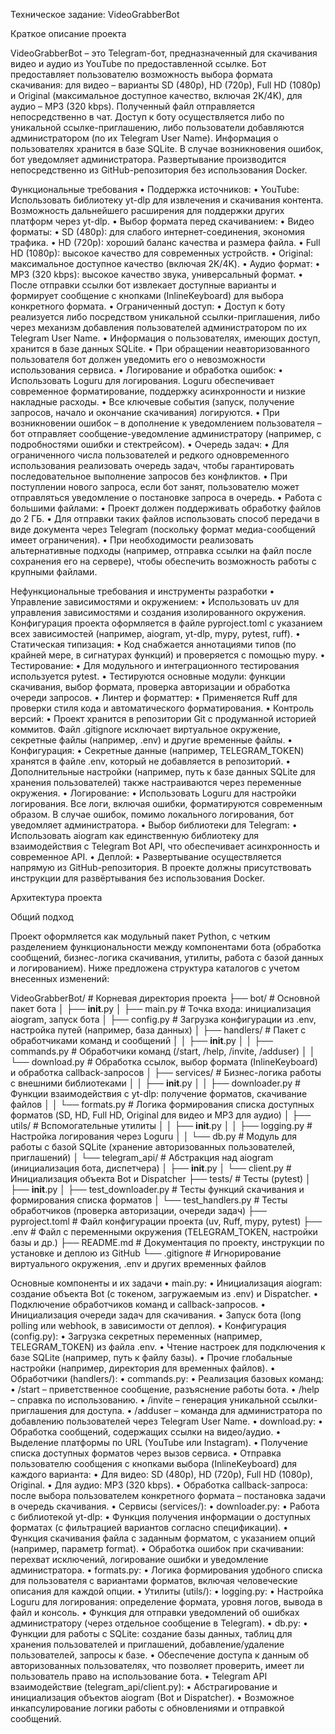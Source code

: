 Техническое задание: VideoGrabberBot

Краткое описание проекта

VideoGrabberBot – это Telegram-бот, предназначенный для скачивания видео и аудио из YouTube по предоставленной ссылке. Бот предоставляет пользователю возможность выбора формата скачивания: для видео – варианты SD (480p), HD (720p), Full HD (1080p) и Original (максимальное доступное качество, включая 2K/4K), для аудио – MP3 (320 kbps). Полученный файл отправляется непосредственно в чат. Доступ к боту осуществляется либо по уникальной ссылке-приглашению, либо пользователи добавляются администратором (по их Telegram User Name). Информация о пользователях хранится в базе SQLite. В случае возникновения ошибок, бот уведомляет администратора. Развертывание производится непосредственно из GitHub-репозитория без использования Docker.

Функциональные требования
	•	Поддержка источников:
	•	YouTube: Использовать библиотеку yt-dlp для извлечения и скачивания контента. Возможность дальнейшего расширения для поддержки других платформ через yt-dlp.
	•	Выбор формата перед скачиванием:
	•	Видео форматы:
	•	SD (480p): для слабого интернет-соединения, экономия трафика.
	•	HD (720p): хороший баланс качества и размера файла.
	•	Full HD (1080p): высокое качество для современных устройств.
	•	Original: максимальное доступное качество (включая 2K/4K).
	•	Аудио формат:
	•	MP3 (320 kbps): высокое качество звука, универсальный формат.
	•	После отправки ссылки бот извлекает доступные варианты и формирует сообщение с кнопками (InlineKeyboard) для выбора конкретного формата.
	•	Ограниченный доступ:
	•	Доступ к боту реализуется либо посредством уникальной ссылки-приглашения, либо через механизм добавления пользователей администратором по их Telegram User Name.
	•	Информация о пользователях, имеющих доступ, хранится в базе данных SQLite.
	•	При обращении неавторизованного пользователя бот должен уведомить его о невозможности использования сервиса.
	•	Логирование и обработка ошибок:
	•	Использовать Loguru для логирования. Loguru обеспечивает современное форматирование, поддержку асинхронности и низкие накладные расходы.
	•	Все ключевые события (запуск, получение запросов, начало и окончание скачивания) логируются.
	•	При возникновении ошибок – в дополнение к уведомлением пользователя – бот отправляет сообщение-уведомление администратору (например, с подробностями ошибки и стектрейсом).
	•	Очередь задач:
	•	Для ограниченного числа пользователей и редкого одновременного использования реализовать очередь задач, чтобы гарантировать последовательное выполнение запросов без конфликтов.
	•	При поступлении нового запроса, если бот занят, пользователю может отправляться уведомление о постановке запроса в очередь.
	•	Работа с большими файлами:
	•	Проект должен поддерживать обработку файлов до 2 ГБ.
	•	Для отправки таких файлов использовать способ передачи в виде документа через Telegram (поскольку формат медиа-сообщений имеет ограничения).
	•	При необходимости реализовать альтернативные подходы (например, отправка ссылки на файл после сохранения его на сервере), чтобы обеспечить возможность работы с крупными файлами.

Нефункциональные требования и инструменты разработки
	•	Управление зависимостями и окружением:
	•	Использовать uv для управления зависимостями и создания изолированного окружения. Конфигурация проекта оформляется в файле pyproject.toml с указанием всех зависимостей (например, aiogram, yt-dlp, mypy, pytest, ruff).
	•	Статическая типизация:
	•	Код снабжается аннотациями типов (по крайней мере, в сигнатурах функций) и проверяется с помощью mypy.
	•	Тестирование:
	•	Для модульного и интеграционного тестирования используется pytest.
	•	Тестируются основные модули: функции скачивания, выбор формата, проверка авторизации и обработка очереди запросов.
	•	Линтер и форматтер:
	•	Применяется Ruff для проверки стиля кода и автоматического форматирования.
	•	Контроль версий:
	•	Проект хранится в репозитории Git с продуманной историей коммитов. Файл .gitignore исключает виртуальное окружение, секретные файлы (например, .env) и другие временные файлы.
	•	Конфигурация:
	•	Секретные данные (например, TELEGRAM_TOKEN) хранятся в файле .env, который не добавляется в репозиторий.
	•	Дополнительные настройки (например, путь к базе данных SQLite для хранения пользователей) также настраиваются через переменные окружения.
	•	Логирование:
	•	Использовать Loguru для настройки логирования. Все логи, включая ошибки, форматируются современным образом. В случае ошибок, помимо локального логирования, бот уведомляет администратора.
	•	Выбор библиотеки для Telegram:
	•	Использовать aiogram как единственную библиотеку для взаимодействия с Telegram Bot API, что обеспечивает асинхронность и современное API.
	•	Деплой:
	•	Развертывание осуществляется напрямую из GitHub-репозитория. В проекте должны присутствовать инструкции для развёртывания без использования Docker.

Архитектура проекта

Общий подход

Проект оформляется как модульный пакет Python, с четким разделением функциональности между компонентами бота (обработка сообщений, бизнес-логика скачивания, утилиты, работа с базой данных и логированием). Ниже предложена структура каталогов с учетом внесенных изменений:

VideoGrabberBot/                # Корневая директория проекта
├── bot/                       # Основной пакет бота
│   ├── __init__.py
│   ├── main.py                # Точка входа: инициализация aiogram, запуск бота
│   ├── config.py              # Загрузка конфигурации из .env, настройка путей (например, база данных)
│   ├── handlers/              # Пакет с обработчиками команд и сообщений
│   │   ├── __init__.py
│   │   ├── commands.py        # Обработчики команд (/start, /help, /invite, /adduser)
│   │   └── download.py        # Обработка ссылок, выбор формата (InlineKeyboard) и обработка callback-запросов
│   ├── services/              # Бизнес-логика работы с внешними библиотеками
│   │   ├── __init__.py
│   │   ├── downloader.py      # Функции взаимодействия с yt-dlp: получение форматов, скачивание файлов
│   │   └── formats.py         # Логика формирования списка доступных форматов (SD, HD, Full HD, Original для видео и MP3 для аудио)
│   ├── utils/                 # Вспомогательные утилиты
│   │   ├── __init__.py
│   │   ├── logging.py         # Настройка логирования через Loguru
│   │   └── db.py              # Модуль для работы с базой SQLite (хранение авторизованных пользователей, приглашений)
│   └── telegram_api/          # Абстракция над aiogram (инициализация бота, диспетчера)
│       ├── __init__.py
│       └── client.py          # Инициализация объекта Bot и Dispatcher
├── tests/                     # Тесты (pytest)
│   ├── __init__.py
│   ├── test_downloader.py     # Тесты функций скачивания и формирования списка форматов
│   └── test_handlers.py       # Тесты обработчиков (проверка авторизации, очереди задач)
├── pyproject.toml             # Файл конфигурации проекта (uv, Ruff, mypy, pytest)
├── .env                     # Файл с переменными окружения (TELEGRAM_TOKEN, настройки базы и др.)
├── README.md                # Документация по проекту, инструкции по установке и деплою из GitHub
└── .gitignore               # Игнорирование виртуального окружения, .env и других временных файлов

Основные компоненты и их задачи
	•	main.py:
	•	Инициализация aiogram: создание объекта Bot (с токеном, загружаемым из .env) и Dispatcher.
	•	Подключение обработчиков команд и callback-запросов.
	•	Инициализация очереди задач для скачивания.
	•	Запуск бота (long polling или webhook, в зависимости от деплоя).
	•	Конфигурация (config.py):
	•	Загрузка секретных переменных (например, TELEGRAM_TOKEN) из файла .env.
	•	Чтение настроек для подключения к базе SQLite (например, путь к файлу базы).
	•	Прочие глобальные настройки (например, директория для временных файлов).
	•	Обработчики (handlers/):
	•	commands.py:
	•	Реализация базовых команд:
	•	/start – приветственное сообщение, разъяснение работы бота.
	•	/help – справка по использованию.
	•	/invite – генерация уникальной ссылки-приглашения для доступа.
	•	/adduser – команда для администратора по добавлению пользователей через Telegram User Name.
	•	download.py:
	•	Обработка сообщений, содержащих ссылки на видео/аудио.
	•	Выделение платформы по URL (YouTube или Instagram).
	•	Получение списка доступных форматов через вызов сервиса.
	•	Отправка пользователю сообщения с кнопками выбора (InlineKeyboard) для каждого варианта:
	•	Для видео: SD (480p), HD (720p), Full HD (1080p), Original.
	•	Для аудио: MP3 (320 kbps).
	•	Обработка callback-запроса: после выбора пользователем конкретного формата – постановка задачи в очередь скачивания.
	•	Сервисы (services/):
	•	downloader.py:
	•	Работа с библиотекой yt-dlp:
	•	Функция получения информации о доступных форматах (с фильтрацией вариантов согласно спецификации).
	•	Функция скачивания файла с заданным форматом, с указанием опций (например, параметр format).
	•	Обработка ошибок при скачивании: перехват исключений, логирование ошибки и уведомление администратора.
	•	formats.py:
	•	Логика формирования удобного списка для пользователя с вариантами форматов, включая человеческие описания для каждой опции.
	•	Утилиты (utils/):
	•	logging.py:
	•	Настройка Loguru для логирования: определение формата, уровня логов, вывода в файл и консоль.
	•	Функция для отправки уведомлений об ошибках администратору (через отдельное сообщение в Telegram).
	•	db.py:
	•	Функции для работы с SQLite: создание базы данных, таблиц для хранения пользователей и приглашений, добавление/удаление пользователей, запросы к базе.
	•	Обеспечение доступа к данным об авторизованных пользователях, что позволяет проверить, имеет ли пользователь право на использование бота.
	•	Telegram API взаимодействие (telegram_api/client.py):
	•	Абстрагирование и инициализация объектов aiogram (Bot и Dispatcher).
	•	Возможное инкапсулирование логики работы с обновлениями и отправкой сообщений.